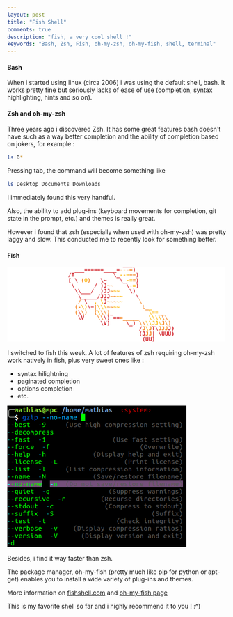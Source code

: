 ```yaml
---
layout: post
title: "Fish Shell"
comments: true
description: "fish, a very cool shell !"
keywords: "Bash, Zsh, Fish, oh-my-zsh, oh-my-fish, shell, terminal"
---
```


#### Bash

When i started using linux (circa 2006) i was using the default shell, bash. It works pretty fine but 
seriously lacks of ease of use (completion, syntax highlighting, hints and so on).

#### Zsh and oh-my-zsh

Three years ago i discovered Zsh. It has some great features bash doesn't have such as a way better completion and the ability of 
completion based on jokers, for example :

```bash
ls D*
```
Pressing tab, the command will become something like 

```bash
ls Desktop Documents Downloads
```
I immediately found this very handful.

Also, the ability to add plug-ins (keyboard movements for completion, git state in the prompt, etc.) and themes is really great.

However i found that zsh (especially when used with oh-my-zsh) was pretty laggy and slow. This conducted me to recently look 
for something better.

#### Fish

![fish_shell](/images/fish_shell.png)

I switched to fish this week. A lot of features of zsh requiring oh-my-zsh work natively in fish, plus very sweet ones like :

* syntax hilightning
* paginated completion
* options completion
* etc.

![fish shell](/images/fish_mat.png)

Besides, i find it way faster than zsh.

The package manager, oh-my-fish (pretty much like pip for python or apt-get) enables you to install a wide variety of plug-ins and themes.

More information on [fishshell.com](https://fishshell.com/) and [oh-my-fish page](https://github.com/oh-my-fish/oh-my-fish)

This is my favorite shell so far and i highly recommend it to you ! :^)
